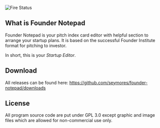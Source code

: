 ![Fire Status](https://github.com/seymores/founder-notepad/raw/master/docs/screenshot.png)


What is Founder Notepad
-------------------------
Founder Notepad is your pitch index card editor with helpful section to arrange your startup plans. It is based on the successful Founder Institute format for pitching to investor.

In short, this is your *Startup Editor*.

Download
-------------------------
All releases can be found here:
https://github.com/seymores/founder-notepad/downloads


License
-------------------------

All program source code are put under GPL 3.0 except graphic and image files which are allowed for non-commercial use only.
